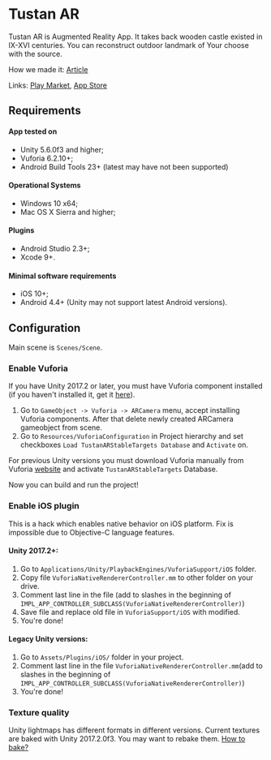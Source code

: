 # Tustan AR

Tustan AR is Augmented Reality App. It takes back wooden castle existed in IX-XVI centuries. You can reconstruct outdoor landmark of Your choose with the source.

How we made it: [Article](./Tustan%20AR%20Matching.md)

Links: [Play Market](https://play.google.com/store/apps/details?id=com.softserve.tustanar), [App Store](https://itunes.apple.com/ua/app/tustanar/id1283043687?mt=8)

## Requirements

#### App tested on
- Unity 5.6.0f3 and higher;
- Vuforia 6.2.10+;
- Android Build Tools 23+ (latest may have not been supported)

#### Operational Systems
- Windows 10 x64;
- Mac OS X Sierra and higher;

#### Plugins
- Android Studio 2.3+;
- Xcode 9+.

#### Minimal software requirements
- iOS 10+;
- Android 4.4+ (Unity may not support latest Android versions).

## Configuration

Main scene is `Scenes/Scene`.

### Enable Vuforia

If you have Unity 2017.2 or later, you must have Vuforia component installed (if you haven't installed it, get it [here](https://docs.unity3d.com/Manual/InstallingUnity.html)). 
1. Go to `GameObject -> Vuforia -> ARCamera` menu, accept installing Vuforia components. After that delete newly created ARCamera gameobject from scene.
2. Go to `Resources/VuforiaConfiguration` in Project hierarchy and set checkboxes `Load TustanARStableTargets Database` and `Activate` on.

For previous Unity versions you must download Vuforia manually from Vuforia [website](https://developer.vuforia.com/downloads/sdk) and activate `TustanARStableTargets` Database.

Now you can build and run the project!

### Enable iOS plugin

This is a hack which enables native behavior on iOS platform. Fix is impossible due to Objective-C language features.

#### Unity 2017.2+:

1. Go to `Applications/Unity/PlaybackEngines/VuforiaSupport/iOS` folder.
2. Copy file `VuforiaNativeRendererController.mm` to other folder on your drive.
3. Сomment last line in the file (add to slashes in the beginning of `IMPL_APP_CONTROLLER_SUBCLASS(VuforiaNativeRendererController)`)
4. Save file and replace old file in `VuforiaSupport/iOS` with modified.
5. You're done!

#### Legacy Unity versions:
1. Go to `Assets/Plugins/iOS/` folder in your project.
2. Сomment last line in the file `VuforiaNativeRendererController.mm`(add to slashes in the beginning of `IMPL_APP_CONTROLLER_SUBCLASS(VuforiaNativeRendererController)`)
3. You're done!

### Texture quality

Unity lightmaps has different formats in different versions. Current textures are baked with Unity 2017.2.0f3. You may want to rebake them. [How to bake?](https://docs.unity3d.com/Manual/GlobalIllumination.html)